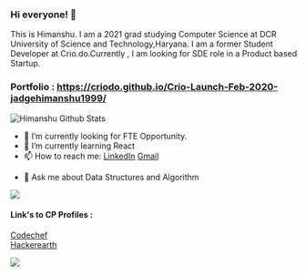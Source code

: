 ### Hi everyone! 👋
<p>This is Himanshu. I am a 2021 grad studying Computer Science at DCR University of Science and Technology,Haryana. I am a former Student Developer at Crio.do.Currently , I am looking for SDE role in a Product based Startup.</p>

### Portfolio : https://criodo.github.io/Crio-Launch-Feb-2020-jadgehimanshu1999/

![Himanshu Github Stats](https://github-readme-stats.vercel.app/api?username=himanshu70565&count_private=true&show_icons=true&theme=radical)


- 🔭 I’m currently looking for FTE Opportunity.
- 🌱 I’m currently learning React
- 📫 How to reach me: <a href="https://www.linkedin.com/in/himanshujudge/">LinkedIn</a> <a href="mailto:jhimanshu9922@gmail.com">Gmail</a></p>
- 💬 Ask me about Data Structures and Algorithm

<a href=https://github.com/TesseractCoding/NeoAlgo>
   <img src=https://img.shields.io/badge/NeoAlgo-Contributor-brightgreen>
</a>

#### Link's to CP Profiles : 

<a href="https://www.codechef.com/users/vishu_9922">Codechef</a>
<br>
<a href="https://www.hackerearth.com/@Himanshu_9922">Hackerearth</a>

![](https://komarev.com/ghpvc/?username=Himanshu70565&label=VISITOR+COUNTER)
